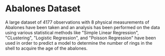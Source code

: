 # Abalones Dataset

A large dataset of 4177 observations with 8 physical measurements of Abalones have been taken and an analysis has been performed on the data using various 
statistical methods like "Simple Linear Regression", "CLustering", "Logistic Regression", and "Poisson Regression" have been used in order to predict a model
to determine the number of rings in the shell to acquire the age of the abalones. 
